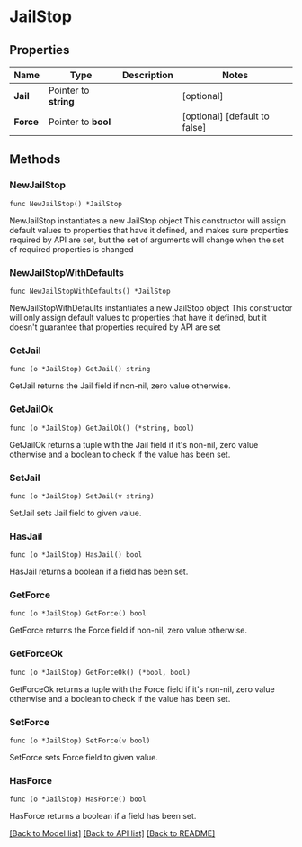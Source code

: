 # JailStop

## Properties

Name | Type | Description | Notes
------------ | ------------- | ------------- | -------------
**Jail** | Pointer to **string** |  | [optional] 
**Force** | Pointer to **bool** |  | [optional] [default to false]

## Methods

### NewJailStop

`func NewJailStop() *JailStop`

NewJailStop instantiates a new JailStop object
This constructor will assign default values to properties that have it defined,
and makes sure properties required by API are set, but the set of arguments
will change when the set of required properties is changed

### NewJailStopWithDefaults

`func NewJailStopWithDefaults() *JailStop`

NewJailStopWithDefaults instantiates a new JailStop object
This constructor will only assign default values to properties that have it defined,
but it doesn't guarantee that properties required by API are set

### GetJail

`func (o *JailStop) GetJail() string`

GetJail returns the Jail field if non-nil, zero value otherwise.

### GetJailOk

`func (o *JailStop) GetJailOk() (*string, bool)`

GetJailOk returns a tuple with the Jail field if it's non-nil, zero value otherwise
and a boolean to check if the value has been set.

### SetJail

`func (o *JailStop) SetJail(v string)`

SetJail sets Jail field to given value.

### HasJail

`func (o *JailStop) HasJail() bool`

HasJail returns a boolean if a field has been set.

### GetForce

`func (o *JailStop) GetForce() bool`

GetForce returns the Force field if non-nil, zero value otherwise.

### GetForceOk

`func (o *JailStop) GetForceOk() (*bool, bool)`

GetForceOk returns a tuple with the Force field if it's non-nil, zero value otherwise
and a boolean to check if the value has been set.

### SetForce

`func (o *JailStop) SetForce(v bool)`

SetForce sets Force field to given value.

### HasForce

`func (o *JailStop) HasForce() bool`

HasForce returns a boolean if a field has been set.


[[Back to Model list]](../README.md#documentation-for-models) [[Back to API list]](../README.md#documentation-for-api-endpoints) [[Back to README]](../README.md)



